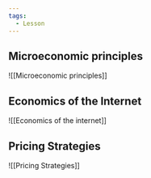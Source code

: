 ```yaml
---
tags:
  - Lesson
---
```

## Microeconomic principles
![[Microeconomic principles]]
## Economics of the Internet
![[Economics of the internet]]
## Pricing Strategies
![[Pricing Strategies]]